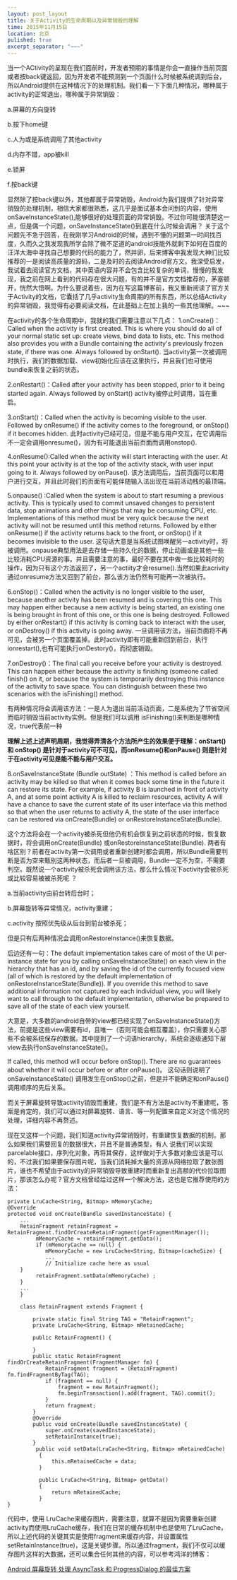 ```yaml
---
layout: post_layout
title: 关于Activity的生命周期以及异常销毁的理解
time: 2015年11月15日
location: 北京
pulished: true
excerpt_separator: "~~~"
---
```


当一个ACtivity的呈现在我们面前时，开发者预期的事情是你会一直操作当前页面或者按back键返回，因为开发者不能预测到一个页面什么时候被系统调到后台，所以Android提供在这种情况下的处理机制。我们看一下下面几种情况，哪种属于activity的正常退出，哪种属于异常销毁：

a.屏幕的方向旋转

b.按下home键

c.人为或是系统调用了其他activity

d.内存不错，app被kill

e.锁屏

f.按back键

显然除了按back键以外，其他都属于异常销毁，Android为我们提供了针对异常销毁的处理机制，相信大家都很熟悉，这几乎是面试基本会问到的内容，使用onSaveInstanceState(),能够很好的处理页面的异常销毁。不过你可能很清楚这一点，但是偶一个问题，onSaveInstanceState()到底在什么时候会调用？
关于这个问题先不急于回答，在我刚学习Android的时候，遇到不懂的问题第一时间找百度，久而久之我发现我所学会除了微不足道的android技能外就剩下如何在百度的汪洋大海中寻找自己想要的代码的能力了，然并卵，后来博客中我发现大神们比较推荐的一是阅读高质量的源码，二是及时的去阅读Android官方文。我深受启发，我试着去阅读官方文档，其中英语内容并不会包含比较复杂的单词，慢慢的我发现，我之前在网上看到的代码存在很大问题，有的并不是官方文档推荐的，茅塞顿开，恍然大悟啊。为什么要说着些，因为在写这篇博客前，我又重新阅读了官方关于Activity的文档，它囊括了几乎activity生命周期的所有东西，所以总结Activity的异常销毁，我觉得有必要阅读文档，在此基础上在加上我的一些其他理解。~~~


在activity的各个生命周期中，我就的我们需要注意以下几点：
1.onCreate()：Called when the activity is first created. This is where you should do all of your normal static set up: create views, bind data to lists, etc. This method also provides you with a Bundle containing the activity's previously frozen state, if there was one. 
Always followed by onStart().
当activity第一次被调用时执行，我们的数据加载、view初始化应该在这里执行，并且我们也可使用bundle来恢复之前的状态。

2.onRestart()：Called after your activity has been stopped, prior to it being started again. 
Always followed by onStart()
activity被停止时调用，旨在重启。

3.onStart()：Called when the activity is becoming visible to the user. 
Followed by onResume() if the activity comes to the foreground, or onStop() if it becomes hidden.
此时activity已经可见，但是不能与用户交互，在它调用后不一定会调用onresume()，因为有可能退出当前页面而调用onstop().

4.onResume():Called when the activity will start interacting with the user. At this point your activity is at the top of the activity stack, with user input going to it. 
Always followed by onPause().
该方法调用后，当前页面可以和用户进行交互，并且此时我们的页面有可能伴随输入法出现在当前活动栈的最顶端。

5.onpause() :Called when the system is about to start resuming a previous activity. This is typically used to commit unsaved changes to persistent data, stop animations and other things that may be consuming CPU, etc. Implementations of this method must be very quick because the next activity will not be resumed until this method returns. 
Followed by either onResume() if the activity returns back to the front, or onStop() if it becomes invisible to the user.
这句话大意是当系统试图唤醒另一activity时，将被调用。onpause典型用法是去存储一些持久化的数据，停止动画或是其他一些比较消耗CPU资源的事。并且需要注意的事，最好不要在其中做一些比较耗时的操作，因为只有这个方法返回了，另一个actiity才会resume().当然如果此acrivity通过onresume方法又回到了前台，那么该方法仍然有可能再一次被执行。

6.onStop()：Called when the activity is no longer visible to the user, because another activity has been resumed and is covering this one. This may happen either because a new activity is being started, an existing one is being brought in front of this one, or this one is being destroyed. 
Followed by either onRestart() if this activity is coming back to interact with the user, or onDestroy() if this activity is going away.
一旦调用该方法，当前页面将不再可见，会被另一个页面覆盖掉。此时activity即有可能重新回到前台，执行ionrestart(),也有可能执行onDestory()，而彻底销毁。

7.onDestroy()：The final call you receive before your activity is destroyed. This can happen either because the activity is finishing (someone called finish() on it, or because the system is temporarily destroying this instance of the activity to save space. You can distinguish between these two scenarios with the isFinishing() method.

有两种情况将会调用该方法：一是人为退出当前活动页面，二是系统为了节省空间而临时销毁当前activity实例。但是我们可以调用 isFinishing()来判断是哪种情况，true代表前一种

**理解上述上述声明周期，我觉得弄清各个方法所产生的效果便于理解：onStart() 和 onStop() 是针对于activity可不可见，而onResume()和onPause() 则是针对于在activity可见是能不能与用户交互。**

8.onSaveInstanceState (Bundle outState) ：This method is called before an activity may be killed so that when it comes back some time in the future it can restore its state. For example, if activity B is launched in front of activity A, and at some point activity A is killed to reclaim resources, activity A will have a chance to save the current state of its user interface via this method so that when the user returns to activity A, the state of the user interface can be restored via onCreate(Bundle) or onRestoreInstanceState(Bundle). 

这个方法将会在一个activity被杀死但他仍有机会恢复到之前状态的时候，恢复数据时，将会调用onCreate(Bundle) 或onRestoreInstanceState(Bundle). 两者有啥区别？前者在activity第一次调用或者重新创建时都会调用，所以Bundle需要判断是否为空来甄别这两种状态，而后者一旦被调用，Bundle一定不为空，不需要判空。既然说一个activity被杀死会调用该方法，那么什么情况下activity会被杀死或比较容易被被杀死呢 ？

a.当前activity由前台转后台时；

b.屏幕旋转等异常情况，activity重建；

c.activity 按照优先级从后台到前台被杀死；

但是只有后两种情况会调用onRestoreInstance()来恢复数据。

后边还有一句：The default implementation takes care of most of the UI per-instance state for you by calling onSaveInstanceState() on each view in the hierarchy that has an id, and by saving the id of the currently focused view (all of which is restored by the default implementation of onRestoreInstanceState(Bundle)). If you override this method to save additional information not captured by each individual view, you will likely want to call through to the default implementation, otherwise be prepared to save all of the state of each view yourself.

大意是，大多数的android自带的view都已经实现了onSaveInstanceState()方法，前提是这些view需要有id，且唯一（否则可能会相互覆盖），你只需要关心那些不会被系统保存的数据。其中提到了一个词语hierarchy，系统会逐级通知下层view去执行onSaveInstanceState()。

If called, this method will occur before onStop(). There are no guarantees about whether it will occur before or after onPause()。
这句话则说明了onSaveInstanceState() 调用发生在onStop()之前，但是并不能确定和onPause()调用顺序的先后关系。

而关于屏幕旋转导致activity销毁而重建，我们是不有方法是activity不重建呢，答案是肯定的，我们可以通过对屏幕旋转、语言、等一列配置来自定义对这个情况的处理，详细内容不再赘述。

现在又这样一个问题，我们知道activity异常销毁时，有重建恢复数据的机制，那么如果我们需要回复的数据很大，并且不是普通类型，有人 说我们可以实现parcelable接口，序列化对象，再将其保存，这样做对于大多数对象应该是可以的，不过我们如果要保存图片呢，当我们消耗掉大量的资源从网络拉取了数张图片，谁也不希望由于activity的异常销毁导致重建时而重新复出高额的代价拉取图片，那该怎么办呢？官方文档曾经给过这样一个解决方法，这也是它推荐使用的方法：

    private LruCache<String, Bitmap> mMemoryCache;  
    @Override 
    protected void onCreate(Bundle savedInstanceState) {  
        ...    
        RetainFragment retainFragment =             							RetainFragment.findOrCreateRetainFragment(getFragmentManager());
       		 mMemoryCache = retainFragment.getData(); 
       		 if (mMemoryCache == null) {  
        		mMemoryCache = new LruCache<String, Bitmap>(cacheSize) {  
        		... 
                // Initialize cache here as usual      
        }       
       		 retainFragment.setData(mMemoryCache) ;    
        }     
        ...
        } 
        
        class RetainFragment extends Fragment {  
        
            private static final String TAG = "RetainFragment";  
            private LruCache<String, Bitmap> mRetainedCache;  
            
            public RetainFragment() {
            
            }      
            public static RetainFragment findOrCreateRetainFragment(FragmentManager fm) {  
            	RetainFragment fragment = (RetainFragment) fm.findFragmentByTag(TAG); 
                if (fragment == null) { 
                    fragment = new RetainFragment();  
                    fm.beginTransaction().add(fragment, TAG).commit();   
                }        
                return fragment;    
            }     
            @Override    
            public void onCreate(Bundle savedInstanceState) {   
                super.onCreate(savedInstanceState); 
                setRetainInstance(true);  
            }		
             public void setData(LruCache<String, Bitmap> mRetainedCache)  
              {  
                  this.mRetainedCache = data;  
              }  

              public LruCache<String, Bitmap> getData()  
              {  
                  return mRetainedCache;  
              }  
    }

代码中，使用 LruCache来缓存图片，需要注意，就算不是因为需要重新创建activity而使用LruCache缓存，我们在日常的缓存机制中也是使用了LruCache，所以上述代码的关键其实是使用fragment来缓存内容，并设置属性setRetainInstance(true)，这是关键步骤。所以通过fragment，我们不仅可以缓存图片这样的大数据，还可以集合任何其他的内容，可以参考鸿洋的博客：

[Android 屏幕旋转 处理 AsyncTask 和 ProgressDialog 的最佳方案][1]


  [1]: http://blog.csdn.net/lmj623565791/article/details/37936275
